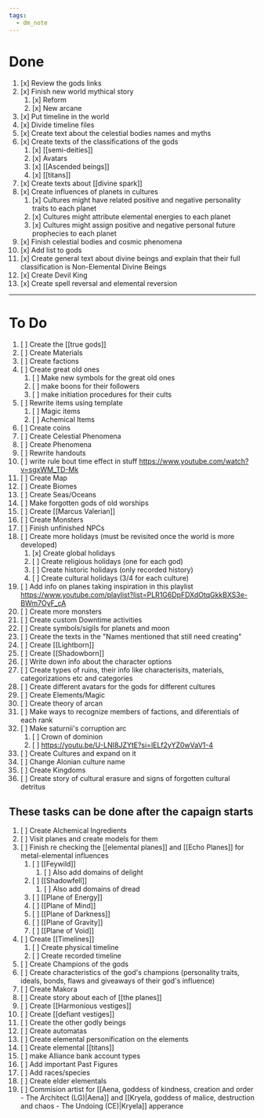 ```yaml
---
tags:
  - dm_note
---
```

# Done
1. [x] Review the gods links
2. [x] Finish new world mythical story
    1. [x] Reform
    2. [x] New arcane
3. [x] Put timeline in the world
4. [x] Divide timeline files
5. [x] Create text about the celestial bodies names and myths
6. [x] Create texts of the classifications of the gods
    1. [x] [[semi-deities]]
    2. [x] Avatars
    3. [x] [[Ascended beings]]
    4. [x] [[titans]]
7. [x] Create texts about [[divine spark]]
8. [x] Create influences of planets in cultures
    1. [x] Cultures might have related positive and negative personality traits to each planet
    2. [x] Cultures might attribute elemental energies to each planet
    3. [x] Cultures might assign positive and negative personal future prophecies to each planet
9. [x] Finish celestial bodies and cosmic phenomena
10. [x] Add list to gods
11. [x] Create general text about divine beings and explain that their full classification is Non-Elemental Divine Beings
12. [x] Create Devil King
13. [x] Create spell reversal and elemental reversion 
---

# To Do
1. [ ] Create the [[true gods]] 
2. [ ] Create Materials
3. [ ] Create factions
4. [ ] Create great old ones
	1. [ ] Make new symbols for the great old ones
	2. [ ] make boons for their followers
	3. [ ] make initiation procedures for their cults
5. [ ] Rewrite items using template
	1. [ ] Magic items
	2. [ ] Achemical Items
6. [ ] Create coins
7. [ ] Create Celestial Phenomena
8. [ ] Create Phenomena
9.  [ ] Rewrite handouts
10. [ ] write rule bout time effect in stuff https://www.youtube.com/watch?v=sgxWM_TD-Mk
11. [ ] Create Map
12. [ ] Create Biomes
13. [ ] Create Seas/Oceans
14. [ ] Make forgotten gods of old worships
15. [ ] Create [[Marcus Valerian]]
16. [ ] Create Monsters
17. [ ] Finish unfinished NPCs
18. [ ] Create more holidays (must be revisited once the world is more developed)
    1. [x] Create global holidays
    2. [ ] Create religious holidays (one for each god)
    3. [ ] Create historic holidays (only recorded history)
    4. [ ] Create cultural holidays (3/4 for each culture)
19. [ ] Add info on planes taking inspiration in this playlist https://www.youtube.com/playlist?list=PLR1G6DpFDXdOtqGkkBXS3e-BWm7OyF_cA
20. [ ] Create more monsters
21. [ ] Create custom Downtime activities
22. [ ] Create symbols/sigils for planets and moon
23. [ ] Create the texts in the "Names mentioned that still need creating"
24. [ ] Create [[Lightborn]]
25. [ ] Create [[Shadowborn]]
26. [ ] Write down info about the character options 
27. [ ] Create types of ruins, their info like characterisits, materials, categorizations etc and categories
28. [ ] Create different avatars for the gods for different cultures
29. [ ] Create Elements/Magic
30. [ ] Create theory of arcan
31. [ ] Make ways to recognize members of factions, and diferentials of each rank
32. [ ] Make saturnii's corruption arc
	1. [ ] Crown of dominion
	2. [ ] https://youtu.be/U-LNI8JZYtE?si=lELf2yYZ0wVaV1-4
33. [ ] Create Cultures and expand on it
34. [ ] Change Alonian culture name
35. [ ] Create Kingdoms
36. [ ] Create story of cultural erasure and signs of forgotten cultural detritus
## These tasks can be done after the capaign starts
1. [ ] Create Alchemical Ingredients
2. [ ] Visit planes and create models for them 
3. [ ] Finish re checking the [[elemental planes]] and [[Echo Planes]] for metal-elemental influences
    1. [ ] [[Feywild]]
        1. [ ] Also add domains of delight
    2. [ ] [[Shadowfell]]
        1. [ ] Also add domains of dread
    3. [ ] [[Plane of Energy]]
    4. [ ] [[Plane of Mind]]
    5. [ ] [[Plane of Darkness]]
    6. [ ] [[Plane of Gravity]]
    7. [ ] [[Plane of Void]]
4. [ ] Create [[Timelines]]
    1. [ ] Create physical timeline
    2. [ ] Create recorded timeline
5. [ ] Create Champions of the gods
6. [ ] Create characteristics of the god's champions (personality traits, ideals, bonds, flaws and giveaways of their god's influence)
7. [ ] Create Makora
8.  [ ] Create story about each of [[the planes]]
9.  [ ] Create [[Harmonious vestiges]]
10. [ ] Create [[defiant vestiges]]
11. [ ] Create the other godly beings
12. [ ] Create automatas
13. [ ] Create elemental personification on the elements
14. [ ] Create elemental [[titans]]
15. [ ] make Alliance bank account types
16. [ ] Add important Past Figures
17. [ ] Add races/species
18. [ ] Create elder elementals
19. [ ] Commision artist for [[Aena, goddess of kindness, creation and order - The Architect (LG)|Aena]] and [[Kryela, goddess of malice, destruction and chaos - The Undoing (CE)|Kryela]] apperance